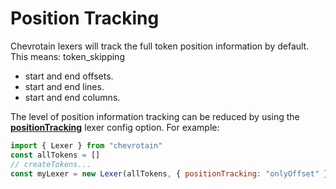 # Position Tracking

Chevrotain lexers will track the full token position information by default.
This means:
token_skipping

-   start and end offsets.
-   start and end lines.
-   start and end columns.

The level of position information tracking can be reduced by using the [**positionTracking**](https://sap.github.io/chevrotain/documentation/4_3_2/interfaces/ilexerconfig.html#positiontracking) lexer config option.
For example:

```javascript
import { Lexer } from "chevrotain"
const allTokens = []
// createTokens...
const myLexer = new Lexer(allTokens, { positionTracking: "onlyOffset" })
```
